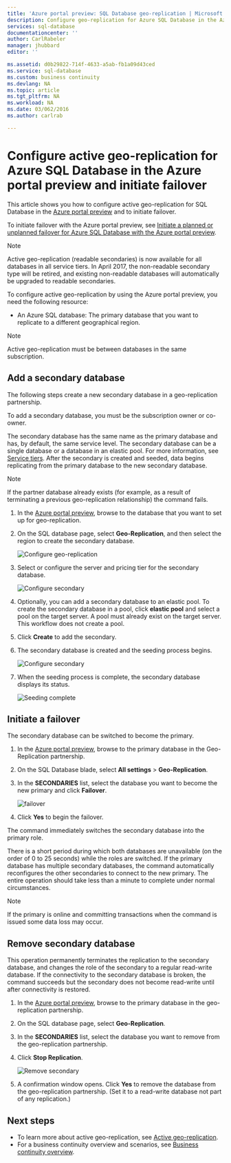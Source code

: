 ```yaml
---
title: 'Azure portal preview: SQL Database geo-replication | Microsoft Docs'
description: Configure geo-replication for Azure SQL Database in the Azure portal preview and initiate failover
services: sql-database
documentationcenter: ''
author: CarlRabeler
manager: jhubbard
editor: ''

ms.assetid: d0b29822-714f-4633-a5ab-fb1a09d43ced
ms.service: sql-database
ms.custom: business continuity
ms.devlang: NA
ms.topic: article
ms.tgt_pltfrm: NA
ms.workload: NA
ms.date: 03/062/2016
ms.author: carlrab

---
```

# Configure active geo-replication for Azure SQL Database in the Azure portal preview and initiate failover

This article shows you how to configure active geo-replication for SQL Database in the [Azure portal preview](http://portal.azure.cn) and to initiate failover.

To initiate failover with the Azure portal preview, see [Initiate a planned or unplanned failover for Azure SQL Database with the Azure portal preview](sql-database-geo-replication-failover-portal.md).

>[!NOTE]
> Active geo-replication (readable secondaries) is now available for all databases in all service tiers. In April 2017, the non-readable secondary type will be retired, and existing non-readable databases will automatically be upgraded to readable secondaries.
> 
> 

To configure active geo-replication by using the Azure portal preview, you need the following resource:

* An Azure SQL database: The primary database that you want to replicate to a different geographical region.

> [!NOTE]
Active geo-replication must be between databases in the same subscription.

## Add a secondary database
The following steps create a new secondary database in a geo-replication partnership.  

To add a secondary database, you must be the subscription owner or co-owner.

The secondary database has the same name as the primary database and has, by default, the same service level. The secondary database can be a single database or a database in an elastic pool. For more information, see [Service tiers](sql-database-service-tiers.md).
After the secondary is created and seeded, data begins replicating from the primary database to the new secondary database.

> [!NOTE]
> If the partner database already exists (for example, as a result of terminating a previous geo-replication relationship) the command fails.
> 

1. In the [Azure portal preview](http://portal.azure.cn), browse to the database that you want to set up for geo-replication.
2. On the SQL database page, select **Geo-Replication**, and then select the region to create the secondary database. 
   
    ![Configure geo-replication](./media/sql-database-geo-replication-portal/configure-geo-replication.png)
3. Select or configure the server and pricing tier for the secondary database.

    ![Configure secondary](./media/sql-database-geo-replication-portal/create-secondary.png)
4. Optionally, you can add a secondary database to an elastic pool. To create the secondary database in a pool, click **elastic pool** and select a pool on the target server. A pool must already exist on the target server. This workflow does not create a pool.
5. Click **Create** to add the secondary.
6. The secondary database is created and the seeding process begins.

    ![Configure secondary](./media/sql-database-geo-replication-portal/seeding0.png)
7. When the seeding process is complete, the secondary database displays its status.

    ![Seeding complete](./media/sql-database-geo-replication-portal/seeding-complete.png)

## Initiate a failover

The secondary database can be switched to become the primary.  

1. In the [Azure portal preview](http://portal.azure.cn), browse to the primary database in the Geo-Replication partnership.
2. On the SQL Database blade, select **All settings** > **Geo-Replication**.
3. In the **SECONDARIES** list, select the database you want to become the new primary and click **Failover**.
   
    ![failover](./media/sql-database-geo-replication-failover-portal/secondaries.png)
4. Click **Yes** to begin the failover.

The command immediately switches the secondary database into the primary role. 

There is a short period during which both databases are unavailable (on the order of 0 to 25 seconds) while the roles are switched. If the primary database has multiple secondary databases, the command automatically reconfigures the other secondaries to connect to the new primary. The entire operation should take less than a minute to complete under normal circumstances. 

> [!NOTE]
> If the primary is online and committing transactions when the command is issued some data loss may occur.
> 
> 

## Remove secondary database
This operation permanently terminates the replication to the secondary database, and changes the role of the secondary to a regular read-write database. If the connectivity to the secondary database is broken, the command succeeds but the secondary does not become read-write until after connectivity is restored.  

1. In the [Azure portal preview](http://portal.azure.cn), browse to the primary database in the geo-replication partnership.
2. On the SQL database page, select **Geo-Replication**.
3. In the **SECONDARIES** list, select the database you want to remove from the geo-replication partnership.
4. Click **Stop Replication**.
   
    ![Remove secondary](./media/sql-database-geo-replication-portal/remove-secondary.png)
5. A confirmation window opens. Click **Yes** to remove the database from the geo-replication partnership. (Set it to a read-write database not part of any replication.)

## Next steps
* To learn more about active geo-replication, see [Active geo-replication](sql-database-geo-replication-overview.md).
* For a business continuity overview and scenarios, see [Business continuity overview](sql-database-business-continuity.md).

